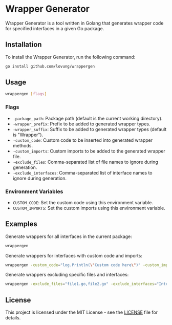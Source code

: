 # Wrapper Generator

Wrapper Generator is a tool written in Golang that generates wrapper code for specified interfaces in a given Go package.

## Installation

To install the Wrapper Generator, run the following command:

```bash
go install github.com/lovung/wrappergen
```

## Usage

```bash
wrappergen [flags]
```

### Flags

- `-package_path`: Package path (default is the current working directory).
- `-wrapper_prefix`: Prefix to be added to generated wrapper types.
- `-wrapper_suffix`: Suffix to be added to generated wrapper types (default is "Wrapper").
- `-custom_code`: Custom code to be inserted into generated wrapper methods.
- `-custom_imports`: Custom imports to be added to the generated wrapper file.
- `-exclude_files`: Comma-separated list of file names to ignore during generation.
- `-exclude_interfaces`: Comma-separated list of interface names to ignore during generation.

### Environment Variables

- `CUSTOM_CODE`: Set the custom code using this environment variable.
- `CUSTOM_IMPORTS`: Set the custom imports using this environment variable.

## Examples

Generate wrappers for all interfaces in the current package:

```bash
wrappergen
```

Generate wrappers for interfaces with custom code and imports:

```bash
wrappergen -custom_code="log.Println(\"Custom code here\")" -custom_imports="fmt"
```

Generate wrappers excluding specific files and interfaces:

```bash
wrappergen -exclude_files="file1.go,file2.go" -exclude_interfaces="Interface1,Interface2"
```

## License

This project is licensed under the MIT License - see the [LICENSE](LICENSE) file for details.

